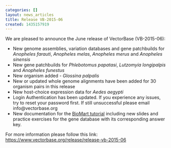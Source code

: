 ```yaml
---
categories: []
layout: news_articles
title: Release VB-2015-06
created: 1435157919
---
```

We are pleased to announce the June release of VectorBase (VB-2015-06):
<ul>
<li>New genome assemblies, variation databases and gene patchbuilds for <i>Anopheles farauti</i>, <i>Anopheles melas</i>, <i>Anopheles merus</i> and <i>Anopheles sinensis</i></li>
<li>New gene patchbuilds for <i>Phlebotomus papatasi</i>, <i>Lutzomyia longipalpis</i> and <i>Anopheles funestus</i></li>
<li>New organism added - <i>Glossina palpalis</i></li>
<li>New or updated whole genome alignments have been added for 30 organism pairs in this release</li>
<li>New host-choice expression data for <i>Aedes aegypti</i></li>
<li>Login Authentication has been updated.  If you experience any issues, try to reset your password first.  If still unsuccessful please email info@vectorbase.org </li>
<li>New documentation for the <a href="https://www.vectorbase.org/tutorials/tools-and-resources-tutorials/biomart">BioMart tutorial</a> including new slides and practice exercises for the gene database with its corresponding answer key.</li>
</ul>

For more information please follow this link:
https://www.vectorbase.org/release/release-vb-2015-06
